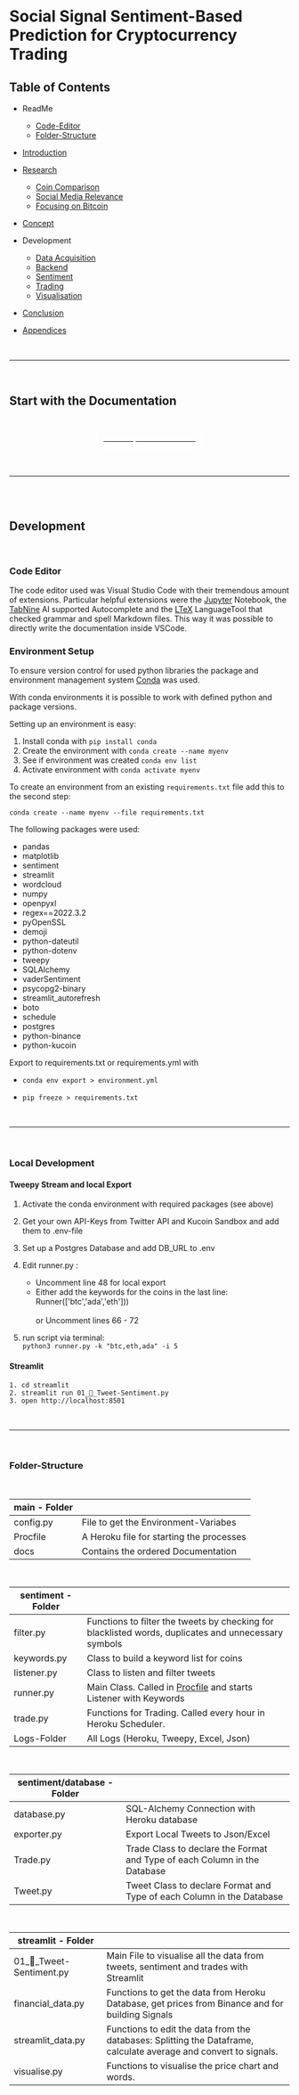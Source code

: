 # Social Signal Sentiment-Based Prediction for Cryptocurrency Trading

## Table of Contents

- ReadMe
    - [Code-Editor](#code-editor)
    - [Folder-Structure](#folder-structure)

- [Introduction](0_Introduction.md)

- [Research](./1_Research.md)
  - [Coin Comparison](./1_Research.md#coin-comparison)
  - [Social Media Relevance](./1_Research.md#social-media-relevance)
  - [Focusing on Bitcoin](./1_Research.md#focus-on-bitcoin)

- [Concept](./2_Concept.md)

- Development
  - [Data Acquisition](./3_Data%20Acquisition.md)
  - [Backend](./4_Backend.md)
  - [Sentiment](./5_Sentiment.md)
  - [Trading](./6_Trading.md)
  - [Visualisation](./7_Visualisation.md)

- [Conclusion](./8_Conclusion.md)

- [Appendices](9_Appendices.md)

</br>

---

</br>


## Start with the Documentation

</br>

<div style="display: inline;" >
<a href="https://github.com/moerv9/sentiment/blob/main/docs/0_Introduction.md"><button type="button"  style=" border: 2px white solid; background-color: transparent; color:white; border-radius: 8px; padding: 10px;     margin:0 auto;
    display:block;">First Chapter: Introduction ></button></a>
</div>

</br>
</br>

---

</br>
</br>

## Development

</br>



### Code Editor

The code editor used was Visual Studio Code with their tremendous amount of extensions.
Particular helpful extensions were the [Jupyter](https://marketplace.visualstudio.com/items?itemName=ms-toolsai.jupyter) Notebook, the [TabNine](https://marketplace.visualstudio.com/items?itemName=TabNine.tabnine-vscode) AI supported Autocomplete and the [LTeX](https://marketplace.visualstudio.com/items?itemName=valentjn.vscode-ltex) LanguageTool that checked grammar and spell Markdown files. This way it was possible to directly write the documentation inside VSCode.

### Environment Setup

To ensure version control for used python libraries the package and environment management system [Conda](https://docs.conda.io/en/latest/) was used.

With conda environments it is possible to work with defined python and package versions.

Setting up an environment is easy:

1. Install conda with `pip install conda`
2. Create the environment with `conda create --name myenv`
3. See if environment was created `conda env list`
4. Activate environment with `conda activate myenv`

To create an environment from an existing `requirements.txt` file add this to the second step:

`conda create --name myenv --file requirements.txt`


The following packages were used:

- pandas
- matplotlib
- sentiment
- streamlit
- wordcloud
- numpy
- openpyxl
- regex==2022.3.2
- pyOpenSSL
- demoji
- python-dateutil
- python-dotenv
- tweepy
- SQLAlchemy
- vaderSentiment
- psycopg2-binary
- streamlit_autorefresh
- boto
- schedule
- postgres
- python-binance
- python-kucoin

Export to requirements.txt or requirements.yml with

- `conda env export > environment.yml`

- `pip freeze > requirements.txt`

</br>

---

</br>

### Local Development

#### **Tweepy Stream and local Export**

1. Activate the conda environment with required packages (see above)
2. Get your own API-Keys from Twitter API and Kucoin Sandbox and add them to .env-file
3. Set up a Postgres Database and add DB_URL to .env
4. Edit runner.py : 
    - Uncomment line 48 for local export
    - Either add the keywords for the coins in the last line:   </br>
Runner(['btc','ada','eth'])) </br>
    </br> or Uncomment lines 66 - 72  

5. run script via terminal: </br>
        `python3 runner.py -k "btc,eth,ada" -i 5`

#### **Streamlit**

    1. cd streamlit
    2. streamlit run 01_💬_Tweet-Sentiment.py
    3. open http://localhost:8501

</br>

---

</br>

### Folder-Structure

</br>

| **main - Folder** |                            |
|-------------------|------------------------------------------|
| config.py         | File to get the Environment-Variabes     |
| Procfile          | A Heroku file for starting the processes |
| docs              | Contains the ordered Documentation       |

</br>


| **sentiment - Folder** |   |
|------------------------|---|
| filter.py              | Functions to filter the tweets by checking for blacklisted words, duplicates and unnecessary symbols  |
| keywords.py            | Class to build a keyword list for coins  |
| listener.py            | Class to listen and filter tweets     |
| runner.py              | Main Class. Called in [Procfile](../Procfile) and starts Listener with Keywords  |
| trade.py               | Functions for Trading. Called every hour in Heroku Scheduler.    |
| Logs-Folder            | All Logs (Heroku, Tweepy, Excel, Json)

</br>

| **sentiment/database - Folder**           |                                                                           |
|-------------|---------------------------------------------------------------------------|
| database.py | SQL-Alchemy Connection with Heroku database                               |
| exporter.py | Export Local Tweets to Json/Excel                                         |
| Trade.py    | Trade Class to declare the Format and Type of each Column in the Database |
| Tweet.py    | Tweet Class to declare Format and Type of each Column in the Database     |

</br>

| **streamlit - Folder**      |   |
|-------------------------|---|
| 01_💬_Tweet-Sentiment.py | Main File to visualise all the data from tweets, sentiment and trades with Streamlit  |
| financial_data.py       | Functions to get the data from Heroku Database, get prices from Binance and for building Signals  |
| streamlit_data.py       | Functions to edit the data from the databases: Splitting the Dataframe, calculate average and convert to signals.  |
| visualise.py            | Functions to visualise the price chart and words.   |






